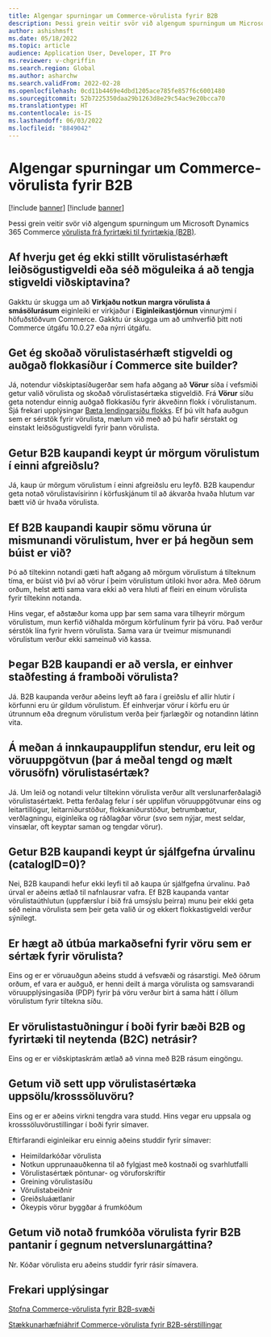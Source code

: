 ```yaml
---
title: Algengar spurningar um Commerce-vörulista fyrir B2B
description: Þessi grein veitir svör við algengum spurningum um Microsoft Dynamics 365 Commerce vörulista.
author: ashishmsft
ms.date: 05/18/2022
ms.topic: article
audience: Application User, Developer, IT Pro
ms.reviewer: v-chgriffin
ms.search.region: Global
ms.author: asharchw
ms.search.validFrom: 2022-02-28
ms.openlocfilehash: 0cd11b4469e4dbd1205ace785fe857f6c6001480
ms.sourcegitcommit: 52b7225350daa29b1263d8e29c54ac9e20bcca70
ms.translationtype: HT
ms.contentlocale: is-IS
ms.lasthandoff: 06/03/2022
ms.locfileid: "8849042"
---
```

# <a name="commerce-catalogs-for-b2b-faq"></a>Algengar spurningar um Commerce-vörulista fyrir B2B

[!include [banner](includes/banner.md)]
[!include [banner](includes/preview-banner.md)]

Þessi grein veitir svör við algengum spurningum um Microsoft Dynamics 365 Commerce [vörulista frá fyrirtæki til fyrirtækja (B2B)](catalogs-b2b-sites.md).

## <a name="why-cant-i-configure-a-catalog-specific-navigation-hierarchy-or-see-an-option-to-associate-a-customer-hierarchy"></a>Af hverju get ég ekki stillt vörulistasérhæft leiðsögustigveldi eða séð möguleika á að tengja stigveldi viðskiptavina?

Gakktu úr skugga um að **Virkjaðu notkun margra vörulista á smásölurásum** eiginleiki er virkjaður í **Eiginleikastjórnun** vinnurými í höfuðstöðvum Commerce. Gakktu úr skugga um að umhverfið þitt noti Commerce útgáfu 10.0.27 eða nýrri útgáfu.

## <a name="can-i-view-the-catalog-specific-hierarchy-and-enrich-category-pages-in-commerce-site-builder"></a>Get ég skoðað vörulistasérhæft stigveldi og auðgað flokkasíður í Commerce site builder?

Já, notendur viðskiptasíðugerðar sem hafa aðgang að **Vörur** síða í vefsmiði getur valið vörulista og skoðað vörulistasértæka stigveldið. Frá **Vörur** síðu geta notendur einnig auðgað flokkasíðu fyrir ákveðinn flokk í vörulistanum. Sjá frekari upplýsingar [Bæta lendingarsíðu flokks](enrich-category-page.md). Ef þú vilt hafa auðgun sem er sérstök fyrir vörulista, mælum við með að þú hafir sérstakt og einstakt leiðsögustigveldi fyrir þann vörulista.

## <a name="can-a-b2b-shopper-purchase-from-multiple-catalogs-in-a-single-checkout"></a>Getur B2B kaupandi keypt úr mörgum vörulistum í einni afgreiðslu?

Já, kaup úr mörgum vörulistum í einni afgreiðslu eru leyfð. B2B kaupendur geta notað vörulistavísirinn í körfuskjánum til að ákvarða hvaða hlutum var bætt við úr hvaða vörulista.

## <a name="if-a-b2b-shopper-purchases-the-same-item-from-different-catalogs-what-is-the-expected-behavior"></a>Ef B2B kaupandi kaupir sömu vöruna úr mismunandi vörulistum, hver er þá hegðun sem búist er við?

Þó að tiltekinn notandi gæti haft aðgang að mörgum vörulistum á tilteknum tíma, er búist við því að vörur í þeim vörulistum útiloki hvor aðra. Með öðrum orðum, helst ætti sama vara ekki að vera hluti af fleiri en einum vörulista fyrir tiltekinn notanda.

Hins vegar, ef aðstæður koma upp þar sem sama vara tilheyrir mörgum vörulistum, mun kerfið viðhalda mörgum körfulínum fyrir þá vöru. Það verður sérstök lína fyrir hvern vörulista. Sama vara úr tveimur mismunandi vörulistum verður ekki sameinuð við kassa.

## <a name="when-a-b2b-shopper-is-shopping-is-there-any-validation-for-catalog-availability"></a>Þegar B2B kaupandi er að versla, er einhver staðfesting á framboði vörulista?

Já. B2B kaupanda verður aðeins leyft að fara í greiðslu ef allir hlutir í körfunni eru úr gildum vörulistum. Ef einhverjar vörur í körfu eru úr útrunnum eða dregnum vörulistum verða þeir fjarlægðir og notandinn látinn vita.

## <a name="during-the-shopping-experience-are-search-and-product-discovery-including-related-and-recommended-product-collections-catalog-specific"></a>Á meðan á innkaupaupplifun stendur, eru leit og vöruuppgötvun (þar á meðal tengd og mælt vörusöfn) vörulistasértæk?

Já. Um leið og notandi velur tiltekinn vörulista verður allt verslunarferðalagið vörulistasértækt. Þetta ferðalag felur í sér upplifun vöruuppgötvunar eins og leitartillögur, leitarniðurstöður, flokkaniðurstöður, betrumbætur, verðlagningu, eiginleika og ráðlagðar vörur (svo sem nýjar, mest seldar, vinsælar, oft keyptar saman og tengdar vörur).

## <a name="can-a-b2b-shopper-purchase-from-the-default-assortment-catalogid0"></a>Getur B2B kaupandi keypt úr sjálfgefna úrvalinu (catalogID=0)?

Nei, B2B kaupandi hefur ekki leyfi til að kaupa úr sjálfgefna úrvalinu. Það úrval er aðeins ætlað til nafnlausrar vafra. Ef B2B kaupanda vantar vörulistaúthlutun (uppfærslur í bið frá umsýslu þeirra) munu þeir ekki geta séð neina vörulista sem þeir geta valið úr og ekkert flokkastigveldi verður sýnilegt.

## <a name="can-marketing-content-be-curated-for-a-product-that-is-specific-to-a-catalog"></a>Er hægt að útbúa markaðsefni fyrir vöru sem er sértæk fyrir vörulista?

Eins og er er vöruauðgun aðeins studd á vefsvæði og rásarstigi. Með öðrum orðum, ef vara er auðguð, er henni deilt á marga vörulista og samsvarandi vöruupplýsingasíða (PDP) fyrir þá vöru verður birt á sama hátt í öllum vörulistum fyrir tiltekna síðu.

## <a name="is-catalog-support-available-for-both-b2b-and-business-to-consumer-b2c-online-channels"></a>Er vörulistastuðningur í boði fyrir bæði B2B og fyrirtæki til neytenda (B2C) netrásir?

Eins og er er viðskiptaskrám ætlað að vinna með B2B rásum eingöngu.

## <a name="can-we-set-up-catalog-specific-upsellcross-sell-items"></a>Getum við sett upp vörulistasértæka uppsölu/krosssöluvöru?

Eins og er er aðeins virkni tengdra vara studd. Hins vegar eru uppsala og krosssöluvörustillingar í boði fyrir símaver.

Eftirfarandi eiginleikar eru einnig aðeins studdir fyrir símaver:

- Heimildarkóðar vörulista
- Notkun upprunaauðkenna til að fylgjast með kostnaði og svarhlutfalli
- Vörulistasértæk pöntunar- og vöruforskriftir
- Greining vörulistasíðu
- Vörulistabeiðnir
- Greiðsluáætlanir
- Ókeypis vörur byggðar á frumkóðum

## <a name="can-we-use-catalog-source-codes-for-b2b-orders-through-the-e-commerce-portal"></a>Getum við notað frumkóða vörulista fyrir B2B pantanir í gegnum netverslunargáttina?

Nr. Kóðar vörulista eru aðeins studdir fyrir rásir símavera.

## <a name="additional-resources"></a>Frekari upplýsingar

[Stofna Commerce-vörulista fyrir B2B-svæði](catalogs-b2b-sites.md)

[Stækkunarhæfniáhrif Commerce-vörulista fyrir B2B-sérstillingar](catalogs-b2b-sites-dev.md)
